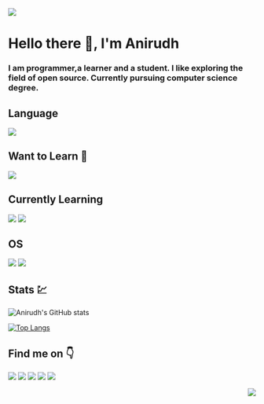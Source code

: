 <img src="https://user-images.githubusercontent.com/94374523/143904768-1c329303-2810-4f41-8b9c-1a0f8cf9b183.png">

# Hello there 👋, I'm Anirudh
### I am programmer,a learner and a student. I like exploring the field of open source. Currently pursuing computer science degree. 
## Language
<img src="https://img.shields.io/badge/C%2B%2B-00599C?style=for-the-badge&logo=c%2B%2B&logoColor=white">

## Want to Learn :green_book:
<img src="https://img.shields.io/badge/Python-14354C?style=for-the-badge&logo=python&logoColor=white">

## Currently Learning
<img src="https://img.shields.io/badge/Java-ED8B00?style=for-the-badge&logo=java&logoColor=white"> <img src="https://img.shields.io/badge/C-00599C?style=for-the-badge&logo=c&logoColor=white">

## OS
<img src="https://img.shields.io/badge/Windows-0078D6?style=for-the-badge&logo=windows&logoColor=white" />  <img src="https://img.shields.io/badge/Ubuntu-E95420?style=for-the-badge&logo=ubuntu&logoColor=white" />

## Stats :chart:
  
 ![Anirudh's GitHub stats](https://github-readme-stats.vercel.app/api?username=AnirudhDaya&show_icons=true&theme=radical)
  
[![Top Langs](https://github-readme-stats.vercel.app/api/top-langs/?username=AnirudhDaya&layout=compact)](https://github.com/AnirudhDaya/github-readme-stats)

## Find me on :point_down:
[<img src="https://img.shields.io/badge/twitter-%231DA1F2.svg?&style=for-the-badge&logo=twitter&logoColor=white">](https://twitter.com/AnirudhDayanand)
[<img src="https://img.shields.io/badge/linkedin-%230077B5.svg?&style=for-the-badge&logo=linkedin&logoColor=white">](https://www.linkedin.com/in/anirudh-dayanand-23a9051b6/)
[<img src="https://img.shields.io/badge/Gmail-D14836?style=for-the-badge&logo=gmail&logoColor=white">](https://mail.google.com/mail/?view=cm&fs=1&to=anirudhdaya@gmail.com)
[<img src="https://img.shields.io/badge/Discord-7289DA?style=for-the-badge&logo=discord&logoColor=white">](https://discordapp.com/users/Ron#5542)
[<img src="https://img.shields.io/badge/Stack_Overflow-FE7A16?style=for-the-badge&logo=stack-overflow&logoColor=white">](https://stackoverflow.com/users/17476515/anirudh-dayanand)

<img src="https://img.shields.io/github/watchers/AnirudhDaya/AnirudhDaya.svg" align="right">
